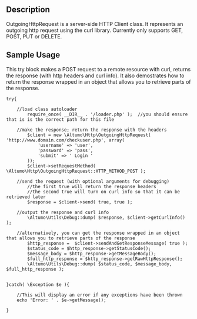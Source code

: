 Description
-----------

OutgoingHttpRequest is a server-side HTTP Client class.  It represents an 
outgoing http request using the curl library. Currently only supports GET, 
POST, PUT or DELETE.


Sample Usage
------------

This try block makes a POST request to a remote resource with curl, returns the 
response (with http headers and curl info).  It also demostrates how to return
the response wrapped in an object that allows you to retrieve parts of the 
response.

    try{
        
        //load class autoloader
            require_once( __DIR__ . '/loader.php' );  //you should ensure that is is the correct path for this file
    
        //make the response; return the response with the headers
            $client = new \Altumo\Http\OutgoingHttpRequest( 'http://www.domain.com/checkuser.php', array(
                'username' => 'user',
                'password' => 'pass',
                'submit' => ' Login '
            ));
            $client->setRequestMethod( \Altumo\Http\OutgoingHttpRequest::HTTP_METHOD_POST );
            
        //send the request (with optional arguments for debugging)           
            //the first true will return the response headers
            //the second true will turn on curl info so that it can be retrieved later
            $response = $client->send( true, true );
                
        //output the response and curl info
            \Altumo\Utils\Debug::dump( $response, $client->getCurlInfo() );
                    
        //alternatively, you can get the response wrapped in an object that allows you to retrieve parts of the response
            $http_response =  $client->sendAndGetResponseMessage( true );
            $status_code = $http_response->getStatusCode();
            $message_body = $http_response->getMessageBody();
            $full_http_response = $http_response->getRawHttpResponse();
            \Altumo\Utils\Debug::dump( $status_code, $message_body, $full_http_response );
                        
        
    }catch( \Exception $e ){
        
        //This will display an error if any exceptions have been thrown
        echo 'Error: ' . $e->getMessage();
        
    }
    

